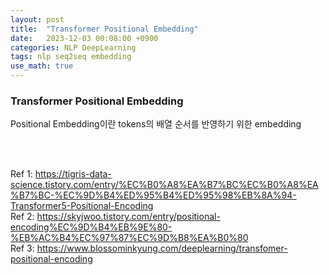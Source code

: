```yaml
---
layout: post
title:  "Transformer Positional Embedding"
date:   2023-12-03 00:08:00 +0900
categories: NLP DeepLearning
tags: nlp seq2seq embedding
use_math: true
---
```

<h3> Transformer Positional Embedding </h3>  
  
Positional Embedding이란 tokens의 배열 순서를 반영하기 위한 embedding  

<br> 
<br>  


Ref 1:  https://tigris-data-science.tistory.com/entry/%EC%B0%A8%EA%B7%BC%EC%B0%A8%EA%B7%BC-%EC%9D%B4%ED%95%B4%ED%95%98%EB%8A%94-Transformer5-Positional-Encoding  
Ref 2: https://skyjwoo.tistory.com/entry/positional-encoding%EC%9D%B4%EB%9E%80-%EB%AC%B4%EC%97%87%EC%9D%B8%EA%B0%80  
Ref 3: https://www.blossominkyung.com/deeplearning/transfomer-positional-encoding  

